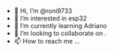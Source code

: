 - 👋 Hi, I’m @roni9733
- 👀 I’m interested in esp32 
- 🌱 I’m currently learning Adriano 
- 💞️ I’m looking to collaborate on .
- 📫 How to reach me ...

<!---
roni9733/roni9733 is a ✨ special ✨ repository because its `README.md` (this file) appears on your GitHub profile.
You can click the Preview link to take a look at your changes.
--->
